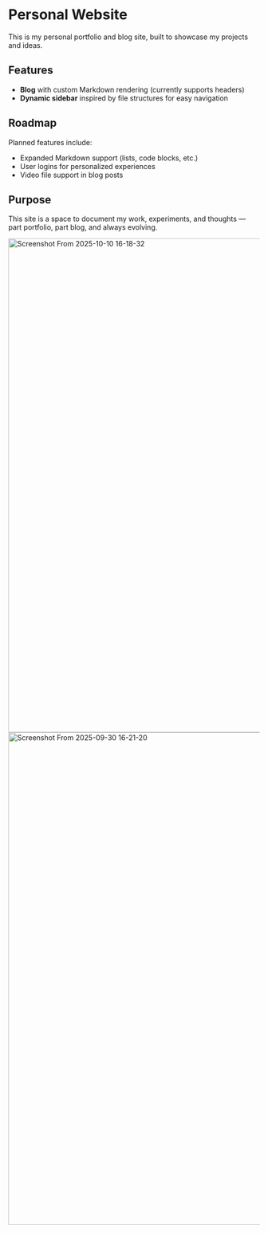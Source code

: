 # Personal Website

This is my personal portfolio and blog site, built to showcase my projects and ideas.

## Features
- **Blog** with custom Markdown rendering (currently supports headers)
- **Dynamic sidebar** inspired by file structures for easy navigation

## Roadmap
Planned features include:
- Expanded Markdown support (lists, code blocks, etc.)
- User logins for personalized experiences
- Video file support in blog posts

## Purpose
This site is a space to document my work, experiments, and thoughts — part portfolio, part blog, and always evolving.

<img width="1920" height="991" alt="Screenshot From 2025-10-10 16-18-32" src="https://github.com/user-attachments/assets/78b8a67e-c4ba-4f9e-8577-5570b9170973" />
<img width="1904" height="988" alt="Screenshot From 2025-09-30 16-21-20" src="https://github.com/user-attachments/assets/449853ba-e120-4178-a104-8b8dff002be9" />
